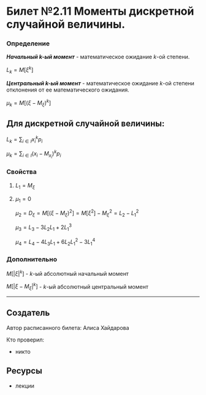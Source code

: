 # Билет №2.11 Моменты дискретной случайной величины.

### Определение

***Начальный k-ый момент*** - математическое ожидание $k$-ой степени.

$L_k = M[\xi^k]$

***Центральный k-ый момент*** - математическое ожидание $k$-ой степени отклонения от ее математического ожидания.

$\mu_k = M[(\xi - M_\xi)^k]$

## Для дискретной случайной величины:

$L_k = \displaystyle\sum_{i \in I} x_i^k p_i$

$\mu_k = \displaystyle\sum_{i \in I} (x_i - M_{x_i})^kp_i$

### Свойства

1. $L_1 = M_\xi$
2. $\mu_1 = 0$
    
    $\mu_2 = D_\xi = M[(\xi-M_\xi)^2] = M[\xi^2] - M_\xi^2 = L_2 - L_1^2$
    
    $\mu_3 = L_3-3L_2L_1+2L_1^3$
    
    $\mu_4 = L_4-4L_3L_1+6L_2L_1^2 - 3L_1^4$

### Дополнительно

$M[|\xi|^k]$ - $k$-ый абсолютный начальный момент

$M[|\xi - M_\xi|^k]$ - $k$-ый абсолютный центральный момент

---
## Создатель

Автор расписанного билета: Алиса Хайдарова

Кто проверил:
- никто

## Ресурсы
- лекции














